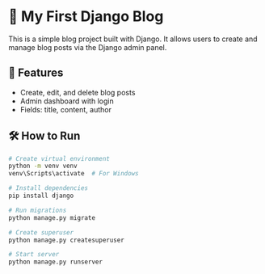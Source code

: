 # 📝 My First Django Blog

This is a simple blog project built with Django. It allows users to create and manage blog posts via the Django admin panel.

## 🚀 Features

- Create, edit, and delete blog posts
- Admin dashboard with login
- Fields: title, content, author

## 🛠️ How to Run

```bash
# Create virtual environment
python -m venv venv
venv\Scripts\activate  # For Windows

# Install dependencies
pip install django

# Run migrations
python manage.py migrate

# Create superuser
python manage.py createsuperuser

# Start server
python manage.py runserver
